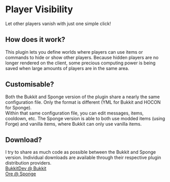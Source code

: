 # Player Visibility
Let other players vanish with just one simple click!

## How does it work?
This plugin lets you define worlds where players can use items or commands to hide or show other players. Because hidden players are no longer rendered on the client, some precious computing power is being saved when large amounts of players are in the same area.

## Customisable?
Both the Bukkit and Sponge version of the plugin share a nearly the same configuration file. Only the format is different (YML for Bukkit and HOCON for Sponge).  
Within that same configuration file, you can edit messages, items, cooldown, etc. The Sponge version is able to both use modded items (using Forge) and vanilla items, where Bukkit can only use vanilla items.  

## Download?
I try to share as much code as possible between the Bukkit and Sponge version. Individual downloads are available through their respective plugin distribution providers.  
[BukkitDev @ Bukkit](https://dev.bukkit.org/bukkit-plugins/player-visibility/)  
[Ore @ Sponge](https://ore-staging.spongepowered.org/tomudding)  
